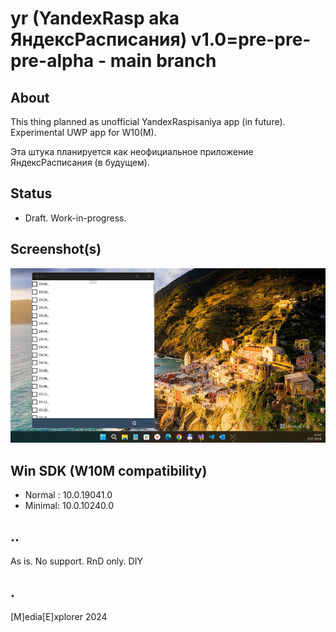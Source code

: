 # yr (YandexRasp aka ЯндексРасписания) v1.0=pre-pre-pre-alpha - main branch

## About
This thing planned as unofficial YandexRaspisaniya app (in future).
Experimental UWP app for W10(M).

Эта штука планируется как неофициальное приложение ЯндексРасписания (в будущем).

## Status
- Draft. Work-in-progress.

## Screenshot(s)
![](Images/screenshot.png)

## Win SDK (W10M compatibility)
- Normal : 10.0.19041.0
- Minimal: 10.0.10240.0 

## ..
As is. No support. RnD only. DIY

## .
[M]edia[E]xplorer 2024
